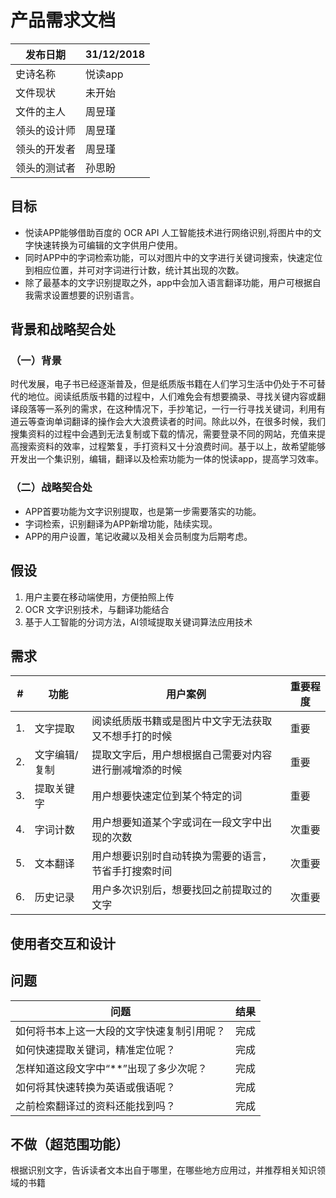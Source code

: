 # 产品需求文档

|发布日期|31/12/2018|
| ---------- | --- |
|史诗名称|悦读app|
|文件现状|未开始|
|文件的主人|周昱瑾|
|领头的设计师|周昱瑾|
|领头的开发者|周昱瑾|
|领头的测试者|孙思盼|

## 目标
- 悦读APP能够借助百度的 OCR API 人工智能技术进行网络识别,将图片中的文字快速转换为可编辑的文字供用户使用。
- 同时APP中的字词检索功能，可以对图片中的文字进行关键词搜索，快速定位到相应位置，并可对字词进行计数，统计其出现的次数。
- 除了最基本的文字识别提取之外，app中会加入语言翻译功能，用户可根据自我需求设置想要的识别语言。

## 背景和战略契合处
### （一）背景
时代发展，电子书已经逐渐普及，但是纸质版书籍在人们学习生活中仍处于不可替代的地位。阅读纸质版书籍的过程中，人们难免会有想要摘录、寻找关键内容或翻译段落等一系列的需求，在这种情况下，手抄笔记，一行一行寻找关键词，利用有道云等查询单词翻译的操作会大大浪费读者的时间。除此以外，在很多时候，我们搜集资料的过程中会遇到无法复制或下载的情况，需要登录不同的网站，充值来提高搜索资料的效率，过程繁复，手打资料又十分浪费时间。基于以上，故希望能够开发出一个集识别，编辑，翻译以及检索功能为一体的悦读app，提高学习效率。
### （二）战略契合处
- APP首要功能为文字识别提取，也是第一步需要落实的功能。
- 字词检索，识别翻译为APP新增功能，陆续实现。
- APP的用户设置，笔记收藏以及相关会员制度为后期考虑。

## 假设
1. 用户主要在移动端使用，方便拍照上传
2.  OCR 文字识别技术，与翻译功能结合
3.  基于人工智能的分词方法，AI领域提取关键词算法应用技术

## 需求
|#|功能|用户案例|重要程度|
| ---------- | --- | --- | --- |
|1.|文字提取|阅读纸质版书籍或是图片中文字无法获取又不想手打的时候|重要|
|2.|文字编辑/复制|提取文字后，用户想根据自己需要对内容进行删减增添的时候|重要|
|3.|提取关键字|用户想要快速定位到某个特定的词|重要|
|4.|字词计数|用户想要知道某个字或词在一段文字中出现的次数|次重要|
|5.|文本翻译|用户想要识别时自动转换为需要的语言，节省手打搜索时间|次重要|
|6.|历史记录|用户多次识别后，想要找回之前提取过的文字|次重要|

## 使用者交互和设计


## 问题
|问题|结果|
| ---------- | --- |
|如何将书本上这一大段的文字快速复制引用呢？|完成|
|如何快速提取关键词，精准定位呢？|完成|
|怎样知道这段文字中“**”出现了多少次呢？|完成|
|如何将其快速转换为英语或俄语呢？|完成|
|之前检索翻译过的资料还能找到吗？|完成|

## 不做（超范围功能）
根据识别文字，告诉读者文本出自于哪里，在哪些地方应用过，并推荐相关知识领域的书籍
